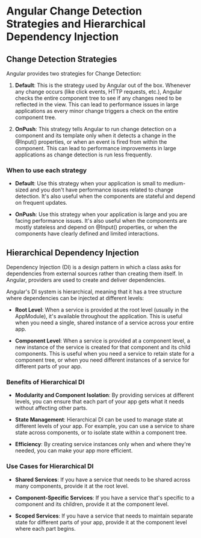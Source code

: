 # Angular Change Detection Strategies and Hierarchical Dependency Injection

## Change Detection Strategies

Angular provides two strategies for Change Detection:

1. **Default**: This is the strategy used by Angular out of the box. Whenever any change occurs (like click events, HTTP requests, etc.), Angular checks the entire component tree to see if any changes need to be reflected in the view. This can lead to performance issues in large applications as every minor change triggers a check on the entire component tree.

2. **OnPush**: This strategy tells Angular to run change detection on a component and its template only when it detects a change in the @Input() properties, or when an event is fired from within the component. This can lead to performance improvements in large applications as change detection is run less frequently.

### When to use each strategy

- **Default**: Use this strategy when your application is small to medium-sized and you don't have performance issues related to change detection. It's also useful when the components are stateful and depend on frequent updates.

- **OnPush**: Use this strategy when your application is large and you are facing performance issues. It's also useful when the components are mostly stateless and depend on @Input() properties, or when the components have clearly defined and limited interactions.

## Hierarchical Dependency Injection

Dependency Injection (DI) is a design pattern in which a class asks for dependencies from external sources rather than creating them itself. In Angular, providers are used to create and deliver dependencies.

Angular's DI system is hierarchical, meaning that it has a tree structure where dependencies can be injected at different levels:

- **Root Level**: When a service is provided at the root level (usually in the AppModule), it's available throughout the application. This is useful when you need a single, shared instance of a service across your entire app.

- **Component Level**: When a service is provided at a component level, a new instance of the service is created for that component and its child components. This is useful when you need a service to retain state for a component tree, or when you need different instances of a service for different parts of your app.

### Benefits of Hierarchical DI

- **Modularity and Component Isolation**: By providing services at different levels, you can ensure that each part of your app gets what it needs without affecting other parts.

- **State Management**: Hierarchical DI can be used to manage state at different levels of your app. For example, you can use a service to share state across components, or to isolate state within a component tree.

- **Efficiency**: By creating service instances only when and where they're needed, you can make your app more efficient.

### Use Cases for Hierarchical DI

- **Shared Services**: If you have a service that needs to be shared across many components, provide it at the root level.

- **Component-Specific Services**: If you have a service that's specific to a component and its children, provide it at the component level.

- **Scoped Services**: If you have a service that needs to maintain separate state for different parts of your app, provide it at the component level where each part begins.
